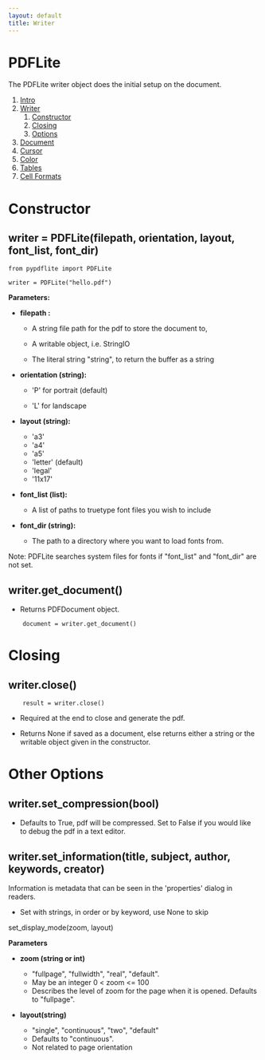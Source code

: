 ```yaml
---
layout: default
title: Writer
---
```


# PDFLite

The PDFLite writer object does the initial setup on the document.

1. [Intro](index.html)
1. [Writer](writer.html)
    1. [Constructor](#construct)
    2. [Closing](#close)
    3. [Options](#options)
2. [Document](document.html)
3. [Cursor](cursor.html)
4. [Color](color.html)
5. [Tables](tables.html)
6. [Cell Formats](cellformat.html)


# <a name="construct"></a>Constructor

## writer = PDFLite(filepath, orientation, layout, font\_list, font\_dir)

```
from pypdflite import PDFLite

writer = PDFLite("hello.pdf")

```

**Parameters:** 

* **filepath :**

    * A string file path for the pdf to store the document to,

    * A writable object, i.e. StringIO

    * The literal string "string", to return the buffer as a string

*  **orientation (string):**

    * 'P' for portrait (default)

    * 'L' for landscape

* **layout (string):**

    * 'a3'
    * 'a4'
    * 'a5'
    * 'letter' (default)
    * 'legal'
    * '11x17'

* **font_list (list):**

    * A list of paths to truetype font files you wish to include

* **font_dir (string):**

    * The path to a directory where you want to load fonts from. 

Note: PDFLite searches system files for fonts if "font\_list" and "font\_dir" are not set.

## writer.get_document()

* Returns PDFDocument object.

```
    document = writer.get_document()
```

# <a name="close"></a>Closing

## writer.close()

```
    result = writer.close()
```

* Required at the end to close and generate the pdf.

* Returns None if saved as a document, else returns either a string or the 
writable object given in the constructor.


# <a name="options"></a>Other Options

## writer.set_compression(bool)

* Defaults to True, pdf will be compressed. Set to False if you would like to 
debug the pdf in a text editor.

## writer.set_information(title, subject, author, keywords, creator)

Information is metadata that can be seen in the 'properties' dialog in readers.

* Set with strings, in order or by keyword, use None to skip

set_display_mode(zoom, layout)

**Parameters**

* **zoom (string or int)**
    * "fullpage", "fullwidth", "real", "default".
    * May be an integer 0 < zoom <= 100
    * Describes the level of zoom for the page when it is opened. Defaults to "fullpage".

* **layout(string)**
    * "single", "continuous", "two", "default"
    * Defaults to "continuous".
    * Not related to page orientation


